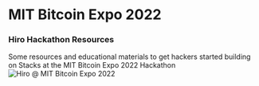 # MIT Bitcoin Expo 2022 
### Hiro Hackathon Resources
Some resources and educational materials to get hackers started building on Stacks at the MIT Bitcoin Expo 2022 Hackathon
![Hiro @ MIT Bitcoin Expo 2022](Hiro-@-MIT-Bitcoin-Expo-2022.jpg)
